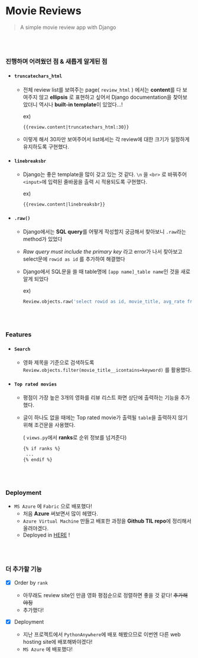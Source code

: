 # Movie Reviews

> A simple movie review app with Django

<br>

<br>

### 진행하며 어려웠던 점 & 새롭게 알게된 점

- #### `truncatechars_html`

  - 전체 review list를 보여주는 page( `review_html` ) 에서는 **content**를 다 보여주지 않고 **ellipsis** 로 표현하고 싶어서 Django documentation을 찾아보았더니 역시나 **built-in template**이 있었다...!

    ex)

    ```html
    {{review.content|truncatechars_html:30}}
    ```

  - 이렇게 해서 30자만 보여주어서 list에서는 각 review에 대한 크기가 일정하게 유지하도록 구현했다.

- #### `linebreaksbr`

  - Django는 좋은 template을 많이 갖고 있는 것 같다.  `\n` 을    `<br>` 로 바꿔주어 `<input>`에 입력된 줄바꿈을 출력 시 적용되도록 구현했다.

    ex)

    ```html
    {{review.content|linebreaksbr}}
    ```

- #### `.raw()`

  - Django에서는 **SQL query**를 어떻게 작성할지 궁금해서 찾아보니 `.raw`라는 method가 있었다

  - *Raw query must include the primary key* 라고 error가 나서 찾아보고 select문에 `rowid as id` 를 추가하여 해결했다

  - Django에서 SQL문을 쓸 때 table명에 `[app name]_table name`인 것을 새로 알게 되었다  

    ex)

    ```python
    Review.objects.raw('select rowid as id, movie_title, avg_rate from (select movie_title, avg(rank) as avg_rate from community_review group by movie_title order by avg_rate desc) LIMIT 3')
    ```

    

<br>

<br>

### Features

- #### `Search`

  - 영화 제목을 기준으로 검색하도록 `Review.objects.filter(movie_title__icontains=keyword)` 를 활용했다.

- #### `Top rated movies`

  - 평점이 가장 높은 3개의 영화를 리뷰 리스트 화면 상단에 출력하는 기능을 추가했다.

  - 글이 하나도 없을 때에는 Top rated movie가 출력될 `table`을 출력하지 않기 위해 조건문을 사용했다. 

    ( `views.py`에서 **ranks**로 순위 정보를 넘겨준다)

    ```html
    {% if ranks %}
     ...
    {% endif %}
    ```

    

<br>

<br>

###  Deployment

- `MS Azure` 에 `Fabric` 으로 배포했다!
  - 처음 **Azure** 써보면서 많이 헤맸다. 
  - `Azure Virtual Machine` 만들고 배포한 과정을 **Github TIL repo**에 정리해서 올려야겠다.
  - Deployed in [HERE](https://bit.ly/Movie-reviews) !





<br>

<br>

### 더 추가할 기능

- [x] Order by `rank`
  - 아무래도 review site인 만큼 영화 평점순으로 정렬하면 좋을 것 같다! <s> 추가해야징</s>
  - 추가했다!

- [x] Deployment
  - 지난 프로젝트에서 `PythonAnywhere`에 배포 해봤으므로 이번엔 다른 web hosting site에 배포해봐야겠다!
  - `MS Azure` 에 배포했다!

